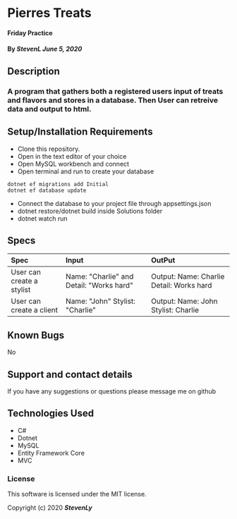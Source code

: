 # Pierres Treats

#### Friday Practice

#### By _StevenL June 5, 2020_

## Description

### A program that gathers both a registered users input of treats and flavors and stores in a database. Then User can retreive data and output to html.

## Setup/Installation Requirements

* Clone this repository.
* Open in the text editor of your choice
* Open MySQL workbench and connect
* Open terminal and run to create your database
```
dotnet ef migrations add Initial 
dotnet ef database update
```
* Connect the database to your project file through appsettings.json
* dotnet restore/dotnet build inside Solutions folder
* dotnet watch run



## Specs
| Spec | Input | OutPut |
|:----------- | :-----------------| :---------------|
| User can create a stylist | Name: "Charlie" and Detail: "Works hard" | Output: Name: Charlie Detail: Works hard|
| User can create a client | Name: "John" Stylist: "Charlie" | Output: Name: John Stylist: Charlie



## Known Bugs

No

## Support and contact details

If you have any suggestions or questions please message me on github

## Technologies Used

* C#
* Dotnet
* MySQL
* Entity Framework Core
* MVC

### License

This software is licensed under the MIT license.

Copyright (c) 2020 **_StevenLy_**